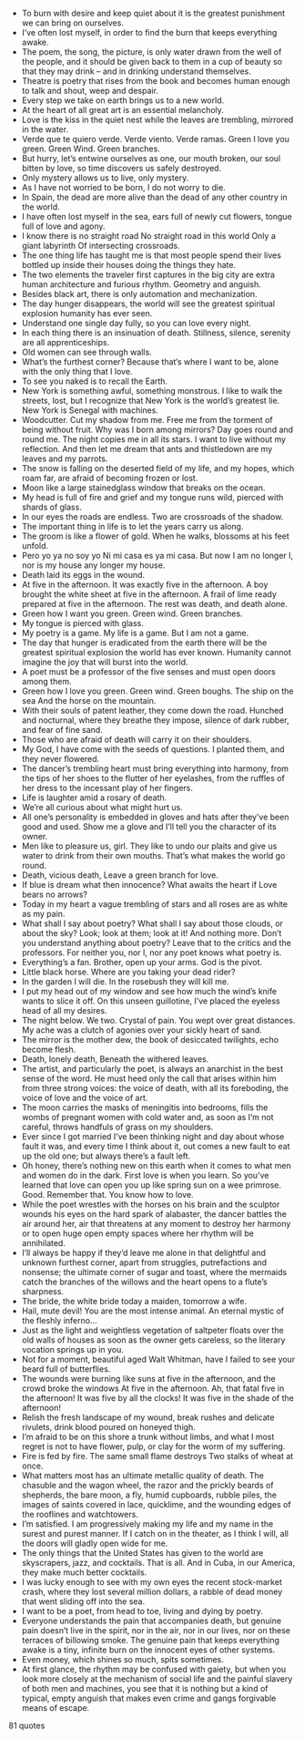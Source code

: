  - To burn with desire and keep quiet about it is the greatest punishment we can bring on ourselves.
 - I’ve often lost myself, in order to find the burn that keeps everything awake.
 - The poem, the song, the picture, is only water drawn from the well of the people, and it should be given back to them in a cup of beauty so that they may drink – and in drinking understand themselves.
 - Theatre is poetry that rises from the book and becomes human enough to talk and shout, weep and despair.
 - Every step we take on earth brings us to a new world.
 - At the heart of all great art is an essential melancholy.
 - Love is the kiss in the quiet nest while the leaves are trembling, mirrored in the water.
 - Verde que te quiero verde. Verde viento. Verde ramas. Green I love you green. Green Wind. Green branches.
 - But hurry, let’s entwine ourselves as one, our mouth broken, our soul bitten by love, so time discovers us safely destroyed.
 - Only mystery allows us to live, only mystery.
 - As I have not worried to be born, I do not worry to die.
 - In Spain, the dead are more alive than the dead of any other country in the world.
 - I have often lost myself in the sea, ears full of newly cut flowers, tongue full of love and agony.
 - I know there is no straight road No straight road in this world Only a giant labyrinth Of intersecting crossroads.
 - The one thing life has taught me is that most people spend their lives bottled up inside their houses doing the things they hate.
 - The two elements the traveler first captures in the big city are extra human architecture and furious rhythm. Geometry and anguish.
 - Besides black art, there is only automation and mechanization.
 - The day hunger disappears, the world will see the greatest spiritual explosion humanity has ever seen.
 - Understand one single day fully, so you can love every night.
 - In each thing there is an insinuation of death. Stillness, silence, serenity are all apprenticeships.
 - Old women can see through walls.
 - What’s the furthest corner? Because that’s where I want to be, alone with the only thing that I love.
 - To see you naked is to recall the Earth.
 - New York is something awful, something monstrous. I like to walk the streets, lost, but I recognize that New York is the world’s greatest lie. New York is Senegal with machines.
 - Woodcutter. Cut my shadow from me. Free me from the torment of being without fruit. Why was I born among mirrors? Day goes round and round me. The night copies me in all its stars. I want to live without my reflection. And then let me dream that ants and thistledown are my leaves and my parrots.
 - The snow is falling on the deserted field of my life, and my hopes, which roam far, are afraid of becoming frozen or lost.
 - Moon like a large stainedglass window that breaks on the ocean.
 - My head is full of fire and grief and my tongue runs wild, pierced with shards of glass.
 - In our eyes the roads are endless. Two are crossroads of the shadow.
 - The important thing in life is to let the years carry us along.
 - The groom is like a flower of gold. When he walks, blossoms at his feet unfold.
 - Pero yo ya no soy yo Ni mi casa es ya mi casa. But now I am no longer I, nor is my house any longer my house.
 - Death laid its eggs in the wound.
 - At five in the afternoon. It was exactly five in the afternoon. A boy brought the white sheet at five in the afternoon. A frail of lime ready prepared at five in the afternoon. The rest was death, and death alone.
 - Green how I want you green. Green wind. Green branches.
 - My tongue is pierced with glass.
 - My poetry is a game. My life is a game. But I am not a game.
 - The day that hunger is eradicated from the earth there will be the greatest spiritual explosion the world has ever known. Humanity cannot imagine the joy that will burst into the world.
 - A poet must be a professor of the five senses and must open doors among them.
 - Green how I love you green. Green wind. Green boughs. The ship on the sea And the horse on the mountain.
 - With their souls of patent leather, they come down the road. Hunched and nocturnal, where they breathe they impose, silence of dark rubber, and fear of fine sand.
 - Those who are afraid of death will carry it on their shoulders.
 - My God, I have come with the seeds of questions. I planted them, and they never flowered.
 - The dancer’s trembling heart must bring everything into harmony, from the tips of her shoes to the flutter of her eyelashes, from the ruffles of her dress to the incessant play of her fingers.
 - Life is laughter amid a rosary of death.
 - We’re all curious about what might hurt us.
 - All one’s personality is embedded in gloves and hats after they’ve been good and used. Show me a glove and I’ll tell you the character of its owner.
 - Men like to pleasure us, girl. They like to undo our plaits and give us water to drink from their own mouths. That’s what makes the world go round.
 - Death, vicious death, Leave a green branch for love.
 - If blue is dream what then innocence? What awaits the heart if Love bears no arrows?
 - Today in my heart a vague trembling of stars and all roses are as white as my pain.
 - What shall I say about poetry? What shall I say about those clouds, or about the sky? Look; look at them; look at it! And nothing more. Don’t you understand anything about poetry? Leave that to the critics and the professors. For neither you, nor I, nor any poet knows what poetry is.
 - Everything’s a fan. Brother, open up your arms. God is the pivot.
 - Little black horse. Where are you taking your dead rider?
 - In the garden I will die. In the rosebush they will kill me.
 - I put my head out of my window and see how much the wind’s knife wants to slice it off. On this unseen guillotine, I’ve placed the eyeless head of all my desires.
 - The night below. We two. Crystal of pain. You wept over great distances. My ache was a clutch of agonies over your sickly heart of sand.
 - The mirror is the mother dew, the book of desiccated twilights, echo become flesh.
 - Death, lonely death, Beneath the withered leaves.
 - The artist, and particularly the poet, is always an anarchist in the best sense of the word. He must heed only the call that arises within him from three strong voices: the voice of death, with all its foreboding, the voice of love and the voice of art.
 - The moon carries the masks of meningitis into bedrooms, fills the wombs of pregnant women with cold water and, as soon as I’m not careful, throws handfuls of grass on my shoulders.
 - Ever since I got married I’ve been thinking night and day about whose fault it was, and every time I think about it, out comes a new fault to eat up the old one; but always there’s a fault left.
 - Oh honey, there’s nothing new on this earth when it comes to what men and women do in the dark. First love is when you learn. So you’ve learned that love can open you up like spring sun on a wee primrose. Good. Remember that. You know how to love.
 - While the poet wrestles with the horses on his brain and the sculptor wounds his eyes on the hard spark of alabaster, the dancer battles the air around her, air that threatens at any moment to destroy her harmony or to open huge open empty spaces where her rhythm will be annihilated.
 - I’ll always be happy if they’d leave me alone in that delightful and unknown furthest corner, apart from struggles, putrefactions and nonsense; the ultimate corner of sugar and toast, where the mermaids catch the branches of the willows and the heart opens to a flute’s sharpness.
 - The bride, the white bride today a maiden, tomorrow a wife.
 - Hail, mute devil! You are the most intense animal. An eternal mystic of the fleshly inferno...
 - Just as the light and weightless vegetation of saltpeter floats over the old walls of houses as soon as the owner gets careless, so the literary vocation springs up in you.
 - Not for a moment, beautiful aged Walt Whitman, have I failed to see your beard full of butterflies.
 - The wounds were burning like suns at five in the afternoon, and the crowd broke the windows At five in the afternoon. Ah, that fatal five in the afternoon! It was five by all the clocks! It was five in the shade of the afternoon!
 - Relish the fresh landscape of my wound, break rushes and delicate rivulets, drink blood poured on honeyed thigh.
 - I’m afraid to be on this shore a trunk without limbs, and what I most regret is not to have flower, pulp, or clay for the worm of my suffering.
 - Fire is fed by fire. The same small flame destroys Two stalks of wheat at once.
 - What matters most has an ultimate metallic quality of death. The chasuble and the wagon wheel, the razor and the prickly beards of shepherds, the bare moon, a fly, humid cupboards, rubble piles, the images of saints covered in lace, quicklime, and the wounding edges of the rooflines and watchtowers.
 - I’m satisfied. I am progressively making my life and my name in the surest and purest manner. If I catch on in the theater, as I think I will, all the doors will gladly open wide for me.
 - The only things that the United States has given to the world are skyscrapers, jazz, and cocktails. That is all. And in Cuba, in our America, they make much better cocktails.
 - I was lucky enough to see with my own eyes the recent stock-market crash, where they lost several million dollars, a rabble of dead money that went sliding off into the sea.
 - I want to be a poet, from head to toe, living and dying by poetry.
 - Everyone understands the pain that accompanies death, but genuine pain doesn’t live in the spirit, nor in the air, nor in our lives, nor on these terraces of billowing smoke. The genuine pain that keeps everything awake is a tiny, infinite burn on the innocent eyes of other systems.
 - Even money, which shines so much, spits sometimes.
 - At first glance, the rhythm may be confused with gaiety, but when you look more closely at the mechanism of social life and the painful slavery of both men and machines, you see that it is nothing but a kind of typical, empty anguish that makes even crime and gangs forgivable means of escape.

81 quotes